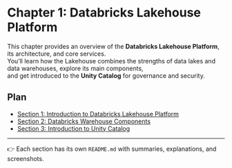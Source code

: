 # Chapter 1: Databricks Lakehouse Platform


This chapter provides an overview of the **Databricks Lakehouse Platform**, its architecture, and core services.  
You’ll learn how the Lakehouse combines the strengths of data lakes and data warehouses, explore its main components,  
and get introduced to the **Unity Catalog** for governance and security.


## Plan

- [Section 1: Introduction to Databricks Lakehouse Platform](https://github.com/SalmaBoukhris/Databricks-Certified-Data-Engineer-Associate---Preparation/tree/main/1-%20Databricks%20Lakehouse%20Platform/section-01-introduction-to-databricks-lakehouse-platform)
- [Section 2: Databricks Warehouse Components](https://github.com/SalmaBoukhris/Databricks-Certified-Data-Engineer-Associate---Preparation/tree/main/1-%20Databricks%20Lakehouse%20Platform/section-02-databricks-warehouse-components)
- [Section 3: Introduction to Unity Catalog](https://github.com/SalmaBoukhris/Databricks-Certified-Data-Engineer-Associate---Preparation/tree/main/1-%20Databricks%20Lakehouse%20Platform/section-03-Introduction-to-unity-catalog)


-----

👉 Each section has its own `README.md` with summaries, explanations, and screenshots.  
